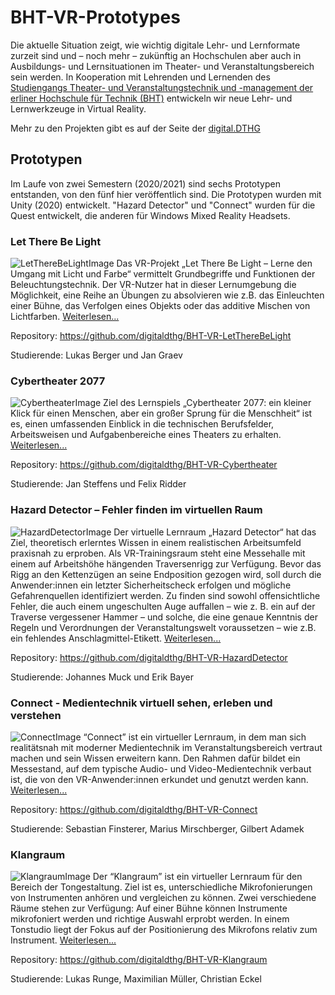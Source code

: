 # BHT-VR-Prototypes

Die aktuelle Situation zeigt, wie wichtig digitale Lehr- und Lernformate zurzeit sind und – noch mehr – zukünftig an Hochschulen aber auch in Ausbildungs- und Lernsituationen im Theater- und Veranstaltungsbereich sein werden. In Kooperation mit Lehrenden und Lernenden des [Studiengangs Theater- und Veranstaltungstechnik und -management der erliner Hochschule für Technik (BHT)](http://studiengang.bht-berlin.de/veranstaltungstechnik/) entwickeln wir neue Lehr- und Lernwerkzeuge in Virtual Reality.

Mehr zu den Projekten gibt es auf der Seite der [digital.DTHG](https://digital.dthg.de/projekte/virtuelle-lehr-und-lernraeume/)

## Prototypen

Im Laufe von zwei Semestern (2020/2021) sind sechs Prototypen entstanden, von den fünf hier veröffentlich sind.
Die Prototypen wurden mit Unity (2020) entwickelt. "Hazard Detector" und "Connect" wurden für die Quest entwickelt, die anderen für Windows Mixed Reality Headsets. 

### Let There Be Light
![LetThereBeLightImage](https://github.com/digitaldthg/Beuth-VR-Prototypes/blob/main/images/LetThereBeLight.jpeg)
Das VR-Projekt „Let There Be Light – Lerne den Umgang mit Licht und Farbe“ vermittelt Grundbegriffe und Funktionen der Beleuchtungstechnik. Der VR-Nutzer hat in dieser Lernumgebung die Möglichkeit, eine Reihe an Übungen zu absolvieren wie z.B. das Einleuchten einer Bühne, das Verfolgen eines Objekts oder das additive Mischen von Lichtfarben. [Weiterlesen...](https://digital.dthg.de/let-there-be-light/)

Repository: https://github.com/digitaldthg/BHT-VR-LetThereBeLight

Studierende:  Lukas Berger und Jan Graev



### Cybertheater 2077
![CybertheaterImage](https://github.com/digitaldthg/Beuth-VR-Prototypes/blob/main/images/Cybertheater.png)
Ziel des Lernspiels „Cybertheater 2077: ein kleiner Klick für einen Menschen, aber ein großer Sprung für die Menschheit“ ist es, einen umfassenden Einblick in die technischen Berufsfelder, Arbeitsweisen und Aufgabenbereiche eines Theaters zu erhalten. [Weiterlesen...](https://digital.dthg.de/cybertheater-2077/)

Repository: https://github.com/digitaldthg/BHT-VR-Cybertheater

Studierende: Jan Steffens und Felix Ridder



### Hazard Detector – Fehler finden im virtuellen Raum
![HazardDetectorImage](https://github.com/digitaldthg/Beuth-VR-Prototypes/blob/main/images/HazardDetector.jpeg)
Der virtuelle Lernraum „Hazard Detector“ hat das Ziel, theoretisch erlerntes Wissen in einem realistischen Arbeitsumfeld praxisnah zu erproben. Als VR-Trainingsraum steht eine Messehalle mit einem auf Arbeitshöhe hängenden Traversenrigg zur Verfügung. Bevor das Rigg an den Kettenzügen an seine Endposition gezogen wird, soll durch die Anwender:innen ein letzter Sicherheitscheck erfolgen und mögliche Gefahrenquellen identifiziert werden. Zu finden sind sowohl offensichtliche Fehler, die auch einem ungeschulten Auge auffallen – wie z. B. ein auf der Traverse vergessener Hammer – und solche, die eine genaue Kenntnis der Regeln und Verordnungen der Veranstaltungswelt voraussetzen – wie z.B. ein fehlendes Anschlagmittel-Etikett. [Weiterlesen...](https://digital.dthg.de/hazard-detector-fehler-finden-im-virtuellen-raum/)

Repository: https://github.com/digitaldthg/BHT-VR-HazardDetector

Studierende: Johannes Muck und Erik Bayer



### Connect - Medientechnik virtuell sehen, erleben und verstehen
![ConnectImage](https://github.com/digitaldthg/BHT-VR-Prototypes/blob/master/images/Connect.png?raw=true)
“Connect” ist ein virtueller Lernraum, in dem man sich realitätsnah mit moderner Medientechnik im Veranstaltungsbereich vertraut machen und sein Wissen erweitern kann. Den Rahmen dafür bildet ein Messestand, auf dem typische Audio- und Video-Medientechnik verbaut ist, die von den VR-Anwender:innen erkundet und genutzt werden kann. [Weiterlesen...](https://digital.dthg.de/connect-medientechnik-virtuell-sehen-erleben-und-verstehen/)

Repository: https://github.com/digitaldthg/BHT-VR-Connect

Studierende: Sebastian Finsterer, Marius Mirschberger, Gilbert Adamek



### Klangraum
![KlangraumImage](https://github.com/digitaldthg/Beuth-VR-Prototypes/blob/main/images/Klangraum.png)
Der “Klangraum” ist ein virtueller Lernraum für den Bereich der Tongestaltung. Ziel ist es, unterschiedliche Mikrofonierungen von Instrumenten anhören und vergleichen zu können. Zwei verschiedene Räume stehen zur Verfügung: Auf einer Bühne können Instrumente mikrofoniert werden und richtige Auswahl erprobt werden. In einem Tonstudio liegt der Fokus auf der Positionierung des Mikrofons relativ zum Instrument. [Weiterlesen...](https://digital.dthg.de/klangraum-mikrofonierung-virtuell-erleben/)

Repository: https://github.com/digitaldthg/BHT-VR-Klangraum

Studierende: Lukas Runge, Maximilian Müller, Christian Eckel



